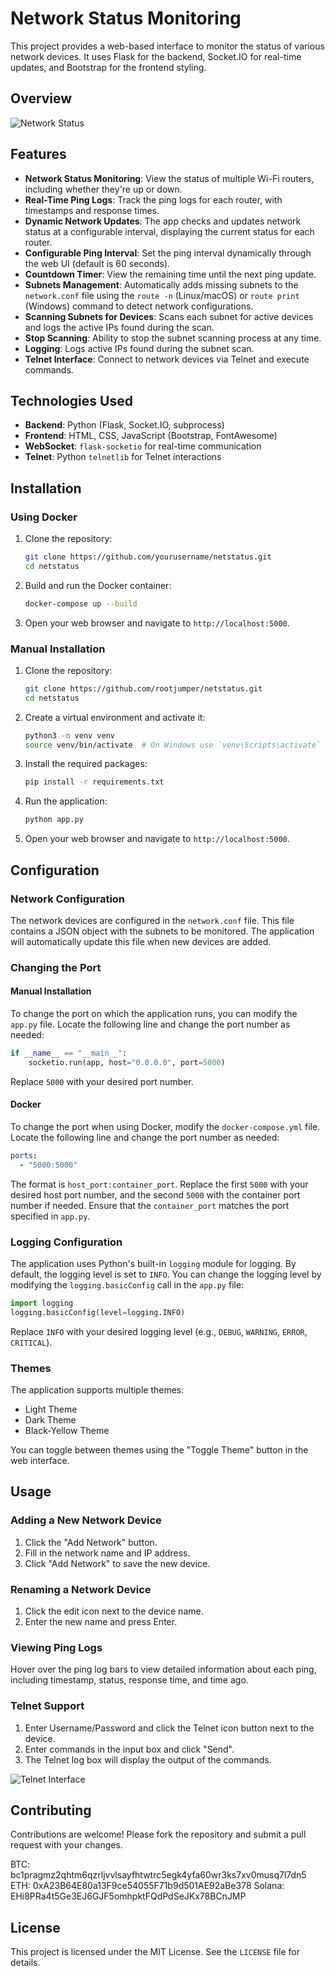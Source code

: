 # Network Status Monitoring

This project provides a web-based interface to monitor the status of various network devices. It uses Flask for the backend, Socket.IO for real-time updates, and Bootstrap for the frontend styling.

## Overview

![Network Status](netstatus.png)

## Features

- **Network Status Monitoring**: View the status of multiple Wi-Fi routers, including whether they're up or down.
- **Real-Time Ping Logs**: Track the ping logs for each router, with timestamps and response times.
- **Dynamic Network Updates**: The app checks and updates network status at a configurable interval, displaying the current status for each router.
- **Configurable Ping Interval**: Set the ping interval dynamically through the web UI (default is 60 seconds).
- **Countdown Timer**: View the remaining time until the next ping update.
- **Subnets Management**: Automatically adds missing subnets to the `network.conf` file using the `route -n` (Linux/macOS) or `route print` (Windows) command to detect network configurations.
- **Scanning Subnets for Devices**: Scans each subnet for active devices and logs the active IPs found during the scan.
- **Stop Scanning**: Ability to stop the subnet scanning process at any time.
- **Logging**: Logs active IPs found during the subnet scan.
- **Telnet Interface**: Connect to network devices via Telnet and execute commands.

## Technologies Used

- **Backend**: Python (Flask, Socket.IO, subprocess)
- **Frontend**: HTML, CSS, JavaScript (Bootstrap, FontAwesome)
- **WebSocket**: `flask-socketio` for real-time communication
- **Telnet**: Python `telnetlib` for Telnet interactions

## Installation

### Using Docker

1. Clone the repository:
    ```sh
    git clone https://github.com/yourusername/netstatus.git
    cd netstatus
    ```

2. Build and run the Docker container:
    ```sh
    docker-compose up --build
    ```

3. Open your web browser and navigate to `http://localhost:5000`.

### Manual Installation

1. Clone the repository:
    ```sh
    git clone https://github.com/rootjumper/netstatus.git
    cd netstatus
    ```

2. Create a virtual environment and activate it:
    ```sh
    python3 -m venv venv
    source venv/bin/activate  # On Windows use `venv\Scripts\activate`
    ```

3. Install the required packages:
    ```sh
    pip install -r requirements.txt
    ```

4. Run the application:
    ```sh
    python app.py
    ```

5. Open your web browser and navigate to `http://localhost:5000`.

## Configuration

### Network Configuration

The network devices are configured in the `network.conf` file. This file contains a JSON object with the subnets to be monitored. The application will automatically update this file when new devices are added.

### Changing the Port

#### Manual Installation

To change the port on which the application runs, you can modify the `app.py` file. Locate the following line and change the port number as needed:
```python
if __name__ == "__main__":
    socketio.run(app, host="0.0.0.0", port=5000)
```
Replace `5000` with your desired port number.

#### Docker

To change the port when using Docker, modify the `docker-compose.yml` file. Locate the following line and change the port number as needed:
```yaml
ports:
  - "5000:5000"
```
The format is `host_port:container_port`. Replace the first `5000` with your desired host port number, and the second `5000` with the container port number if needed. Ensure that the `container_port` matches the port specified in `app.py`.

### Logging Configuration

The application uses Python's built-in `logging` module for logging. By default, the logging level is set to `INFO`. You can change the logging level by modifying the `logging.basicConfig` call in the `app.py` file:
```python
import logging
logging.basicConfig(level=logging.INFO)
```
Replace `INFO` with your desired logging level (e.g., `DEBUG`, `WARNING`, `ERROR`, `CRITICAL`).

### Themes

The application supports multiple themes:
- Light Theme
- Dark Theme
- Black-Yellow Theme

You can toggle between themes using the "Toggle Theme" button in the web interface.

## Usage

### Adding a New Network Device

1. Click the "Add Network" button.
2. Fill in the network name and IP address.
3. Click "Add Network" to save the new device.

### Renaming a Network Device

1. Click the edit icon next to the device name.
2. Enter the new name and press Enter.

### Viewing Ping Logs

Hover over the ping log bars to view detailed information about each ping, including timestamp, status, response time, and time ago.

### Telnet Support

1. Enter Username/Password and click the Telnet icon button next to the device.
2. Enter commands in the input box and click "Send".
3. The Telnet log box will display the output of the commands.

![Telnet Interface](telnet.png)

## Contributing

Contributions are welcome! Please fork the repository and submit a pull request with your changes.

BTC: bc1pragmz2qhtm6qzrljvvlsayfhtwtrc5egk4yfa60wr3ks7xv0musq7l7dn5
ETH: 0xA23B64E80a13F9ce54055F71b9d501AE92aBe378
Solana: EHi8PRa4t5Ge3EJ6GJF5omhpktFQdPdSeJKx78BCnJMP

## License

This project is licensed under the MIT License. See the `LICENSE` file for details.
